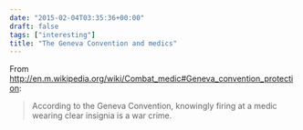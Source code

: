 ```yaml
---
date: "2015-02-04T03:35:36+00:00"
draft: false
tags: ["interesting"]
title: "The Geneva Convention and medics"
---
```

From http://en.m.wikipedia.org/wiki/Combat_medic#Geneva_convention_protection:

>According to the Geneva Convention, knowingly firing at a medic wearing clear insignia is a war crime.

